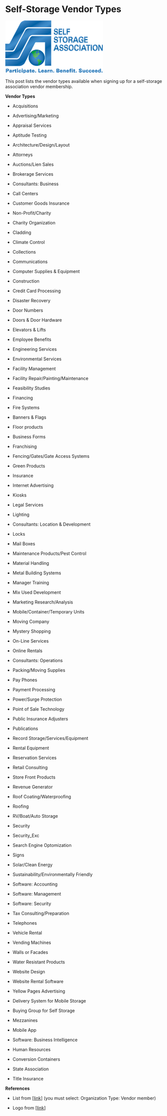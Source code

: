 # Self-Storage Vendor Types

![self_storage_association_logo](self_storage_association_logo.png)

This post lists the vendor types available when signing up for a self-storage association vendor membership.

**Vendor Types**

-   Acquisitions
    
-   Advertising/Marketing
    
-   Appraisal Services
    
-   Aptitude Testing
    
-   Architecture/Design/Layout
    
-   Attorneys
    
-   Auctions/Lien Sales
    
-   Brokerage Services
    
-   Consultants: Business
    
-   Call Centers
    
-   Customer Goods Insurance
    
-   Non-Profit/Charity
    
-   Charity Organization
    
-   Cladding
    
-   Climate Control
    
-   Collections
    
-   Communications
    
-   Computer Supplies & Equipment
    
-   Construction
    
-   Credit Card Processing
    
-   Disaster Recovery
    
-   Door Numbers
    
-   Doors & Door Hardware
    
-   Elevators & Lifts
    
-   Employee Benefits
    
-   Engineering Services
    
-   Environmental Services
    
-   Facility Management
    
-   Facility Repair/Painting/Maintenance
    
-   Feasibility Studies
    
-   Financing
    
-   Fire Systems
    
-   Banners & Flags
    
-   Floor products
    
-   Business Forms
    
-   Franchising
    
-   Fencing/Gates/Gate Access Systems
    
-   Green Products
    
-   Insurance
    
-   Internet Advertising
    
-   Kiosks
    
-   Legal Services
    
-   Lighting
    
-   Consultants: Location & Development
    
-   Locks
    
-   Mail Boxes
    
-   Maintenance Products/Pest Control
    
-   Material Handling
    
-   Metal Building Systems
    
-   Manager Training
    
-   Mix Used Development
    
-   Marketing Research/Analysis
    
-   Mobile/Container/Temporary Units
    
-   Moving Company
    
-   Mystery Shopping
    
-   On-Line Services
    
-   Online Rentals
    
-   Consultants: Operations
    
-   Packing/Moving Supplies
    
-   Pay Phones
    
-   Payment Processing
    
-   Power/Surge Protection
    
-   Point of Sale Technology
    
-   Public Insurance Adjusters
    
-   Publications
    
-   Record Storage/Services/Equipment
    
-   Rental Equipment
    
-   Reservation Services
    
-   Retail Consulting
    
-   Store Front Products
    
-   Revenue Generator
    
-   Roof Coating/Waterproofing
    
-   Roofing
    
-   RV/Boat/Auto Storage
    
-   Security
    
-   Security\_Exc
    
-   Search Engine Optomization
    
-   Signs
    
-   Solar/Clean Energy
    
-   Sustainability/Environmentally Friendly
    
-   Software: Accounting
    
-   Software: Management
    
-   Software: Security
    
-   Tax Consulting/Preparation
    
-   Telephones
    
-   Vehicle Rental
    
-   Vending Machines
    
-   Walls or Facades
    
-   Water Resistant Products
    
-   Website Design
    
-   Website Rental Software
    
-   Yellow Pages Advertising
    
-   Delivery System for Mobile Storage
    
-   Buying Group for Self Storage
    
-   Mezzanines
    
-   Mobile App
    
-   Software: Business Intelligence
    
-   Human Resources
    
-   Conversion Containers
    
-   State Association
    
-   Title Insurance
    

**References**

-   List from [[link](http://www.selfstorage.org/Membership/Join-SSA)\] (you must select: Organization Type: Vendor member)
    
-   Logo from [[link](http://www.selfstorage.org/)\]
